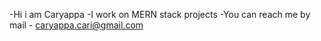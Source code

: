 -Hi i am Caryappa
-I work on MERN stack projects
-You can reach me by mail - caryappa.cari@gmail.com
